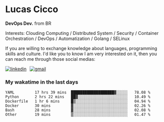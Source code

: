 # Lucas Cicco

**DevOps Dev.** from BR

Interests: Clouding Computing / Distributed System / Security / Container Orchestration / DevOps / Automatization / Golang / SELinux

If you are willing to exchange knowledge about languages, programming skills and culture. I'd like you to know I am very interested on it, then you can reach me through those social medias:

<div style="display: flex; align-items: center; gap: 10px;">
  <a href="https://www.linkedin.com/in/lucas-vitor-de-cicco" target="_blank">
    <img
      src="https://img.shields.io/badge/-LinkedIn-%230077B5?style=for-the-badge&logo=linkedin&logoColor=white"
      alt="linkedin"
      target="_blank" 
    />
  </a>
  <a href="mailto:lucasvitorx1@gmail.com">
      <img
        src="https://img.shields.io/badge/-Gmail-%23333?style=for-the-badge&logo=gmail&logoColor=white"
        alt="gmail"
        target="_blank"
      />
  </a>
</div>

### My wakatime in the last days

<!--START_SECTION:waka-->

```text
YAML         17 hrs 39 mins  ███████████████████▓░░░░░   78.08 %
Python       2 hrs 22 mins   ██▓░░░░░░░░░░░░░░░░░░░░░░   10.49 %
Dockerfile   1 hr 6 mins     █▒░░░░░░░░░░░░░░░░░░░░░░░   04.94 %
Docker       30 mins         ▓░░░░░░░░░░░░░░░░░░░░░░░░   02.26 %
Bash         28 mins         ▓░░░░░░░░░░░░░░░░░░░░░░░░   02.08 %
Other        19 mins         ▒░░░░░░░░░░░░░░░░░░░░░░░░   01.47 %
```

<!--END_SECTION:waka-->
